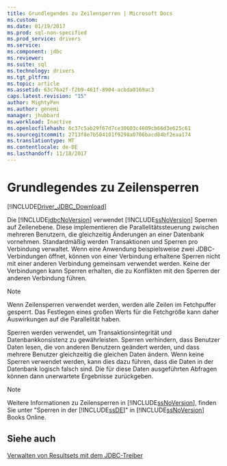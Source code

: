```yaml
---
title: Grundlegendes zu Zeilensperren | Microsoft Docs
ms.custom: 
ms.date: 01/19/2017
ms.prod: sql-non-specified
ms.prod_service: drivers
ms.service: 
ms.component: jdbc
ms.reviewer: 
ms.suite: sql
ms.technology: drivers
ms.tgt_pltfrm: 
ms.topic: article
ms.assetid: 63c76a2f-f2b9-461f-8904-acbda0169ac3
caps.latest.revision: "15"
author: MightyPen
ms.author: genemi
manager: jhubbard
ms.workload: Inactive
ms.openlocfilehash: 6c37c5ab29f67d7ce30603c4609cb66d3e625c61
ms.sourcegitcommit: 2713f8e7b504101f9298a0706bacd84bf2eaa174
ms.translationtype: MT
ms.contentlocale: de-DE
ms.lasthandoff: 11/18/2017
---
```

# <a name="understanding-row-locking"></a>Grundlegendes zu Zeilensperren
[!INCLUDE[Driver_JDBC_Download](../../includes/driver_jdbc_download.md)]

  Die [!INCLUDE[jdbcNoVersion](../../includes/jdbcnoversion_md.md)] verwendet [!INCLUDE[ssNoVersion](../../includes/ssnoversion_md.md)] Sperren auf Zeilenebene. Diese implementieren die Parallelitätssteuerung zwischen mehreren Benutzern, die gleichzeitig Änderungen an einer Datenbank vornehmen. Standardmäßig werden Transaktionen und Sperren pro Verbindung verwaltet. Wenn eine Anwendung beispielsweise zwei JDBC-Verbindungen öffnet, können von einer Verbindung erhaltene Sperren nicht mit einer anderen Verbindung gemeinsam verwendet werden. Keine der Verbindungen kann Sperren erhalten, die zu Konflikten mit den Sperren der anderen Verbindung führen.  
  
> [!NOTE]  
>  Wenn Zeilensperren verwendet werden, werden alle Zeilen im Fetchpuffer gesperrt. Das Festlegen eines großen Werts für die Fetchgröße kann daher Auswirkungen auf die Parallelität haben.  
  
 Sperren werden verwendet, um Transaktionsintegrität und Datenbankkonsistenz zu gewährleisten. Sperren verhindern, dass Benutzer Daten lesen, die von anderen Benutzern geändert werden, und dass mehrere Benutzer gleichzeitig die gleichen Daten ändern. Wenn keine Sperren verwendet werden, kann dies dazu führen, dass die Daten in der Datenbank logisch falsch sind. Die für diese Daten ausgeführten Abfragen können dann unerwartete Ergebnisse zurückgeben.  
  
> [!NOTE]  
>  Weitere Informationen zu Zeilensperren in [!INCLUDE[ssNoVersion](../../includes/ssnoversion_md.md)], finden Sie unter "Sperren in der [!INCLUDE[ssDE](../../includes/ssde_md.md)]" in [!INCLUDE[ssNoVersion](../../includes/ssnoversion_md.md)] Books Online.  
  
## <a name="see-also"></a>Siehe auch  
 [Verwalten von Resultsets mit dem JDBC-Treiber](../../connect/jdbc/managing-result-sets-with-the-jdbc-driver.md)  
  
  
